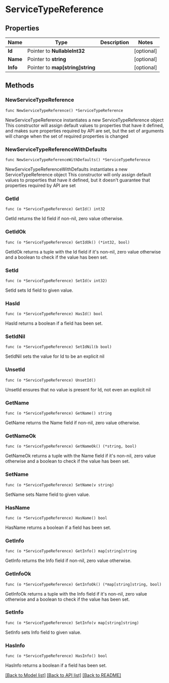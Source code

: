 # ServiceTypeReference

## Properties

Name | Type | Description | Notes
------------ | ------------- | ------------- | -------------
**Id** | Pointer to **NullableInt32** |  | [optional] 
**Name** | Pointer to **string** |  | [optional] 
**Info** | Pointer to **map[string]string** |  | [optional] 

## Methods

### NewServiceTypeReference

`func NewServiceTypeReference() *ServiceTypeReference`

NewServiceTypeReference instantiates a new ServiceTypeReference object
This constructor will assign default values to properties that have it defined,
and makes sure properties required by API are set, but the set of arguments
will change when the set of required properties is changed

### NewServiceTypeReferenceWithDefaults

`func NewServiceTypeReferenceWithDefaults() *ServiceTypeReference`

NewServiceTypeReferenceWithDefaults instantiates a new ServiceTypeReference object
This constructor will only assign default values to properties that have it defined,
but it doesn't guarantee that properties required by API are set

### GetId

`func (o *ServiceTypeReference) GetId() int32`

GetId returns the Id field if non-nil, zero value otherwise.

### GetIdOk

`func (o *ServiceTypeReference) GetIdOk() (*int32, bool)`

GetIdOk returns a tuple with the Id field if it's non-nil, zero value otherwise
and a boolean to check if the value has been set.

### SetId

`func (o *ServiceTypeReference) SetId(v int32)`

SetId sets Id field to given value.

### HasId

`func (o *ServiceTypeReference) HasId() bool`

HasId returns a boolean if a field has been set.

### SetIdNil

`func (o *ServiceTypeReference) SetIdNil(b bool)`

 SetIdNil sets the value for Id to be an explicit nil

### UnsetId
`func (o *ServiceTypeReference) UnsetId()`

UnsetId ensures that no value is present for Id, not even an explicit nil
### GetName

`func (o *ServiceTypeReference) GetName() string`

GetName returns the Name field if non-nil, zero value otherwise.

### GetNameOk

`func (o *ServiceTypeReference) GetNameOk() (*string, bool)`

GetNameOk returns a tuple with the Name field if it's non-nil, zero value otherwise
and a boolean to check if the value has been set.

### SetName

`func (o *ServiceTypeReference) SetName(v string)`

SetName sets Name field to given value.

### HasName

`func (o *ServiceTypeReference) HasName() bool`

HasName returns a boolean if a field has been set.

### GetInfo

`func (o *ServiceTypeReference) GetInfo() map[string]string`

GetInfo returns the Info field if non-nil, zero value otherwise.

### GetInfoOk

`func (o *ServiceTypeReference) GetInfoOk() (*map[string]string, bool)`

GetInfoOk returns a tuple with the Info field if it's non-nil, zero value otherwise
and a boolean to check if the value has been set.

### SetInfo

`func (o *ServiceTypeReference) SetInfo(v map[string]string)`

SetInfo sets Info field to given value.

### HasInfo

`func (o *ServiceTypeReference) HasInfo() bool`

HasInfo returns a boolean if a field has been set.


[[Back to Model list]](../README.md#documentation-for-models) [[Back to API list]](../README.md#documentation-for-api-endpoints) [[Back to README]](../README.md)



